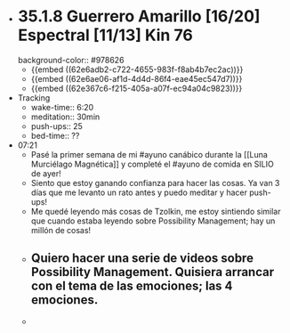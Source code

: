 - # 35.1.8 Guerrero Amarillo [16/20] Espectral [11/13] Kin 76
  background-color:: #978626
	- {{embed ((62e6adb2-c722-4655-983f-f8ab4b7ec2ac))}}
	- {{embed ((62e6ae06-af1d-4d4d-86f4-eae45ec547d7))}}
	- {{embed ((62e367c6-f215-405a-a07f-ec94a04c9823))}}
- Tracking
	- wake-time:: 6:20
	- meditation:: 30min
	- push-ups:: 25
	- bed-time:: ??
- 07:21
	- Pasé la primer semana de mi #ayuno canábico durante la [[Luna Murciélago Magnética]] y completé el #ayuno de comida en SILIO de ayer!
	- Siento que estoy ganando confianza para hacer las cosas. Ya van 3 días que me levanto un rato antes y puedo meditar y hacer push-ups!
	- Me quedé leyendo más cosas de Tzolkin, me estoy sintiendo similar que cuando estaba leyendo sobre Possibility Management; hay un millón de cosas!
	- Quiero hacer una serie de videos sobre Possibility Management. Quisiera arrancar con el tema de las emociones; las 4 emociones.
		-
	-